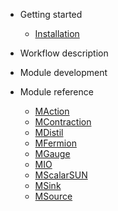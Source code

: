 - Getting started
  - [Installation](install.md)

- Workflow description

- Module development

- Module reference
  - [MAction](maction.md)
  - [MContraction](mcontraction.md)
  - [MDistil](mdistil.md)
  - [MFermion](mfermion.md)
  - [MGauge](mgauge.md)
  - [MIO](mio.md)
  - [MScalarSUN](mscalarsun.md)
  - [MSink](msink.md)
  - [MSource](msource.md)


